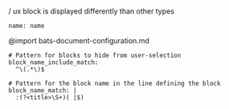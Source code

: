 ``` :(hidden)
```
``` :visible
```
/ ux block is displayed differently than other types
```ux :()
name: name
```
@import bats-document-configuration.md
```opts :(document_opts)
# Pattern for blocks to hide from user-selection
block_name_include_match:
  ^\(.*\)$

# Pattern for the block name in the line defining the block
block_name_match: |
  :(?<title>\S+)( |$)
```